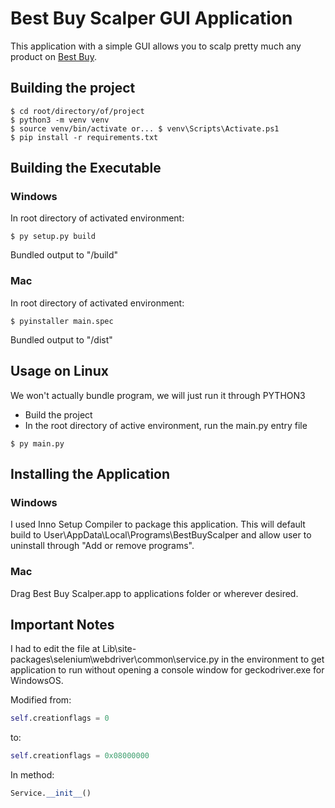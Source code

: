 # Best Buy Scalper GUI Application
This application with a simple GUI allows you to scalp pretty much any product on [Best Buy](https://bestbuy.com).

## Building the project
```shell
$ cd root/directory/of/project
$ python3 -m venv venv
$ source venv/bin/activate or... $ venv\Scripts\Activate.ps1
$ pip install -r requirements.txt
```

## Building the Executable

### Windows
In root directory of activated environment:
```shell
$ py setup.py build
```
Bundled output to "/build"

### Mac
In root directory of activated environment:
```shell
$ pyinstaller main.spec
```
Bundled output to "/dist"

## Usage on Linux
We won't actually bundle program, we will just run it through PYTHON3
- Build the project
- In the root directory of active environment, run the main.py entry file

```shell
$ py main.py
```

## Installing the Application

### Windows
I used Inno Setup Compiler to package this application. This will default build to User\AppData\Local\Programs\BestBuyScalper and allow user to uninstall through "Add or remove programs".

### Mac
Drag Best Buy Scalper.app to applications folder or wherever desired.

## Important Notes
I had to edit the file at Lib\site-packages\selenium\webdriver\common\service.py in the environment to get application to run without opening a console window for geckodriver.exe for WindowsOS.  

Modified from:
```python
self.creationflags = 0
```
to:
```python
self.creationflags = 0x08000000
```

In method:  
```python
Service.__init__()
```